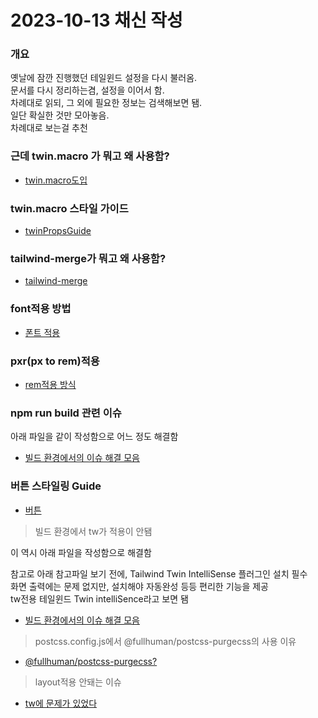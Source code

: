 # 2023-10-13 채신 작성

### **개요**

옛날에 잠깐 진행했던 테일윈드 설정을 다시 불러옴.  
문서를 다시 정리하는겸, 설정을 이어서 함.  
차례대로 읽되, 그 외에 필요한 정보는 검색해보면 됌.  
일단 확실한 것만 모아놓음.  
차례대로 보는걸 추천

### 근데 twin.macro 가 뭐고 왜 사용함?

-   [twin.macro도입](twinmacro.md)

### twin.macro 스타일 가이드

-   [twinPropsGuide](twinPropStylingGuide.md)

### tailwind-merge가 뭐고 왜 사용함?

-   [tailwind-merge](../src/app/lib/README.md)

### font적용 방법

-   [폰트 적용](font.md)

### pxr(px to rem)적용

-   [rem적용 방식](pxr.md)

### npm run build 관련 이슈

아래 파일을 같이 작성함으로 어느 정도 해결함

-   [빌드 환경에서의 이슈 해결 모음](npmrunbuildissue.md)

### 버튼 스타일링 Guide

-   [버튼](../src/components/buttons/README.md)

> 빌드 환경에서 tw가 적용이 안됌

이 역시 아래 파일을 작성함으로 해결함

참고로 아래 참고파일 보기 전에, Tailwind Twin IntelliSense 플러그인 설치 필수  
화면 출력에는 문제 없지만, 설치해야 자동완성 등등 편리한 기능을 제공  
tw전용 테일윈드 Twin intelliSence라고 보면 됌

-   [빌드 환경에서의 이슈 해결 모음](npmrunbuildissue.md)

> postcss.config.js에서 @fullhuman/postcss-purgecss의 사용 이유

-   [@fullhuman/postcss-purgecss?](postcssConfigJs.md)

> layout적용 안돼는 이슈

-   [tw에 문제가 있었다](getLayout.md)
